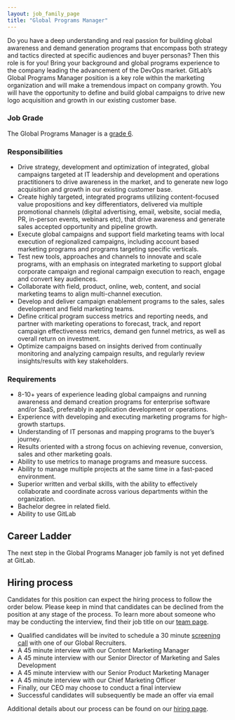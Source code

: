 ```yaml
---
layout: job_family_page
title: "Global Programs Manager"
---
```


Do you have a deep understanding and real passion for building global awareness and demand generation programs that encompass both strategy and tactics directed at specific audiences and buyer personas? Then this role is for you! Bring your background and global programs experience to the company leading the advancement of the DevOps market. GitLab’s Global Programs Manager position is a key role within the marketing organization and will make a tremendous impact on company growth. You will have the opportunity to define and build global campaigns to drive new logo acquisition and growth in our existing customer base.

### Job Grade 

The Global Programs Manager is a [grade 6](/handbook/total-rewards/compensation/compensation-calculator/#gitlab-job-grades).

### Responsibilities

* Drive strategy, development and optimization of integrated, global campaigns targeted at IT leadership and development and operations practitioners to drive awareness in the market, and to generate new logo acquisition and growth in our existing customer base.
* Create highly targeted, integrated programs utilizing content-focused value propositions and key differentiators, delivered via multiple promotional channels (digital advertising, email, website, social media, PR, in-person events, webinars etc), that drive awareness and generate sales accepted opportunity and pipeline growth.
* Execute global campaigns and support field marketing teams with local execution of regionalized campaigns, including account based marketing programs and programs targeting specific verticals.
* Test new tools, approaches and channels to innovate and scale programs, with an emphasis on integrated marketing to support global corporate campaign and regional campaign execution to reach, engage and convert key audiences.
* Collaborate with field, product, online, web, content, and social marketing teams to align multi-channel execution.
* Develop and deliver campaign enablement programs to the sales, sales development and field marketing teams.
* Define critical program success metrics and reporting needs, and partner with marketing operations to forecast, track, and report campaign effectiveness metrics, demand gen funnel metrics, as well as overall return on investment.
* Optimize campaigns based on insights derived from continually monitoring and analyzing campaign results, and regularly review insights/results with key stakeholders.

### Requirements

* 8-10+ years of experience leading global campaigns and running awareness and demand creation programs for enterprise software and/or SaaS, preferably in application development or operations.
* Experience with developing and executing marketing programs for high-growth startups.
* Understanding of IT personas and mapping programs to the buyer’s journey.
* Results oriented with a strong focus on achieving revenue, conversion, sales and other marketing goals.
* Ability to use metrics to manage programs and measure success.
* Ability to manage multiple projects at the same time in a fast-paced environment.
* Superior written and verbal skills, with the ability to effectively collaborate and coordinate across various departments within the organization.
* Bachelor degree in related field.
* Ability to use GitLab

## Career Ladder

The next step in the Global Programs Manager job family is not yet defined at GitLab.     

## Hiring process

Candidates for this position can expect the hiring process to follow the order below. Please keep in mind that candidates can be declined from the position at any stage of the process. To learn more about someone who may be conducting the interview, find their job title on our [team page](/company/team/).

* Qualified candidates will be invited to schedule a 30 minute [screening call](/handbook/hiring/interviewing/#screening-call) with one of our Global Recruiters.
* A 45 minute interview with our Content Marketing Manager
* A 45 minute interview with our Senior Director of Marketing and Sales Development
* A 45 minute interview with our Senior Product Marketing Manager
* A 45 minute interview with our Chief Marketing Officer
* Finally, our CEO may choose to conduct a final interview
* Successful candidates will subsequently be made an offer via email

Additional details about our process can be found on our [hiring page](/handbook/hiring/).
